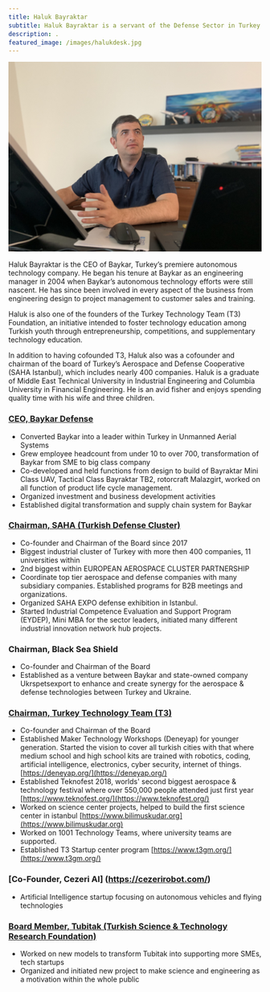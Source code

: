 ```yaml
---
title: Haluk Bayraktar
subtitle: Haluk Bayraktar is a servant of the Defense Sector in Turkey particularly and the EMEA region in general.
description: .
featured_image: /images/halukdesk.jpg
---
```


![](/images/halukdesk.jpg)

Haluk Bayraktar is the CEO of Baykar, Turkey’s premiere autonomous technology company.  He began his tenure at Baykar as an engineering manager in 2004 when Baykar’s autonomous technology efforts were still nascent.  He has since been involved in every aspect of the business from engineering design to project management to customer sales and training.  

Haluk is also one of the founders of the Turkey Technology Team (T3) Foundation, an initiative intended to foster technology education among Turkish youth through entrepreneurship, competitions, and supplementary technology education. 

In addition to having cofounded T3, Haluk also was a cofounder and chairman of the board of Turkey’s Aerospace and Defense Cooperative (SAHA Istanbul), which includes nearly 400 companies.  Haluk is a graduate of Middle East Technical University in Industrial Engineering and Columbia University in Financial Engineering.  He is an avid fisher and enjoys spending quality time with his wife and three children.
<br>

### [CEO, Baykar Defense](http://www.baykarsavunma.com/) 

* Converted Baykar into a leader within Turkey in Unmanned Aerial Systems
* Grew employee headcount from under 10 to over 700, transformation of Baykar from SME to big class company
* Co-developed and held functions from design to build of Bayraktar Mini Class UAV, Tactical Class Bayraktar TB2, rotorcraft Malazgirt, worked on all function of product life cycle management.
* Organized investment and business development activities
* Established digital transformation and supply chain system for Baykar

### [Chairman, SAHA (Turkish Defense Cluster)](https://www.sahaistanbul.org.tr/)

* Co-founder and Chairman of the Board since 2017
* Biggest industrial cluster of Turkey with more then 400 companies, 11 universities within
* 2nd biggest within EUROPEAN AEROSPACE CLUSTER PARTNERSHIP
* Coordinate top tier aerospace and defense companies with many subsidiary companies. Established programs for B2B meetings and organizations.
* Organized SAHA EXPO defense exhibition in Istanbul.
* Started Industrial Competence Evaluation and Support Program (EYDEP), Mini  MBA for the sector leaders, initiated many different industrial innovation network hub projects.

### Chairman, Black Sea Shield
* Co-founder and Chairman of the Board
* Established as a venture between Baykar and state-owned company Ukrspetsexport to enhance and create synergy for the aerospace & defense technologies between Turkey and Ukraine.

### [Chairman, Turkey Technology Team (T3)](http://turkiyeteknolojitakimi.org/en/)

* Co-founder and Chairman of the Board
* Established Maker Technology Workshops (Deneyap) for younger generation. Started the vision to cover all turkish cities with that where medium school and high school kits are trained with robotics, coding, artificial intelligence, electronics, cyber security, internet of things. [https://deneyap.org/](https://deneyap.org/)
* Established Teknofest 2018, worlds' second biggest aerospace & technology festival where over 550,000 people attended just first year [https://www.teknofest.org/](https://www.teknofest.org/)
* Worked on science center projects, helped to build the first science center in istanbul [https://www.bilimuskudar.org](https://www.bilimuskudar.org)
* Worked on 1001 Technology Teams, where university teams are supported.
* Established T3 Startup center program [https://www.t3gm.org/](https://www.t3gm.org/)

### [Co-Founder, Cezeri AI] (https://cezerirobot.com/)
* Artificial Intelligence startup focusing on autonomous vehicles and flying technologies

### [Board Member, Tubitak (Turkish Science & Technology Research Foundation)](http://www.tubitak.gov.tr/) 

* Worked on new models to transform Tubitak into supporting more SMEs, tech startups 
* Organized and initiated new project to make science and engineering as a motivation within the whole public
